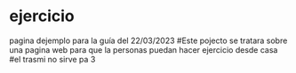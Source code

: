 # ejercicio
pagina dejemplo para la guía del 22/03/2023
#Este pojecto se tratara sobre una pagina web para que la personas puedan hacer ejercicio desde casa
#el trasmi no sirve pa 3
